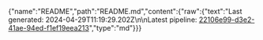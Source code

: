 {"name":"README","path":"README.md","content":{"raw":{"text":"Last generated: 2024-04-29T11:19:29.202Z\n\nLatest pipeline: [22106e99-d3e2-41ae-94ed-f1ef19eea213](/pipeline/22106e99-d3e2-41ae-94ed-f1ef19eea213)","type":"md"}}}